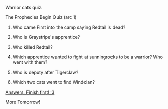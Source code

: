 Warrior cats quiz. 

The Prophecies Begin Quiz (arc 1)

1. Who came First into the camp saying Redtail is dead?

2. Who is Graystripe's apprentice?

3. Who killed Redtail?

4. Which apprentice wanted to fight at sunningrocks to be a warrior? Who went with them?

5. Who is deputy after Tigerclaw?

6. Which two cats went to find Windclan?














[Answers. Finish first! :3](https://adaeris.github.io/warriorsquizanswers)


More Tomorrow!
